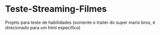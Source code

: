 # Teste-Streaming-Filmes
Projeto para teste de habilidades (somente o trailer do super mario bros, é direcionado para um html específico)
